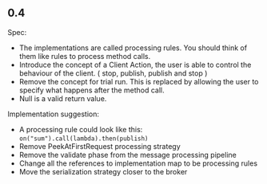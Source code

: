 ## 0.4

Spec:
	
 - The implementations are called processing rules. You should think of them like rules to process method calls.
 - Introduce the concept of a Client Action, the user is able to control the behaviour of the client. ( stop, publish, publish and stop )
 - Remove the concept for trial run. This is replaced by allowing the user to specify what happens after the method call.
 - Null is a valid return value.
 
Implementation suggestion:

 - A processing rule could look like this: `on("sum").call(lambda).then(publish)`
 - Remove PeekAtFirstRequest processing strategy
 - Remove the validate phase from the message processing pipeline
 - Change all the references to implementation map to be processing rules
 - Move the serialization strategy closer to the broker
